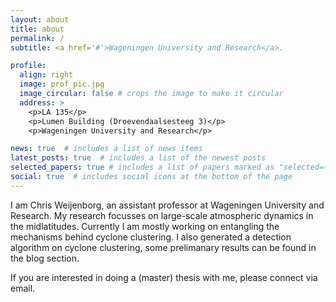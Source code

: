 ```yaml
---
layout: about
title: about
permalink: /
subtitle: <a href='#'>Wageningen University and Research</a>. 

profile:
  align: right
  image: prof_pic.jpg
  image_circular: false # crops the image to make it circular
  address: >
    <p>LA 135</p>
    <p>Lumen Building (Droevendaalsesteeg 3)</p>
    <p>Wageningen University and Research</p>

news: true  # includes a list of news items
latest_posts: true  # includes a list of the newest posts
selected_papers: true # includes a list of papers marked as "selected={true}"
social: true  # includes social icons at the bottom of the page
---
```


I am Chris Weijenborg, an assistant professor at Wageningen University and Research. My research focusses on large-scale atmospheric dynamics in the midlatitudes. Currently I am mostly working on entangling the mechanisms behind cyclone clustering. I also generated a detection algorithm on cyclone clustering, some prelimanary results can be found in the blog section. 

If you are interested in doing a (master) thesis with me, please connect via email.

